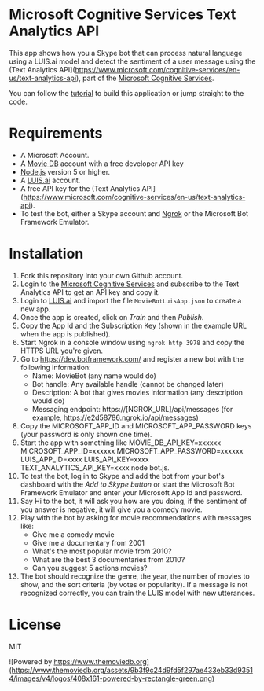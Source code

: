 # Microsoft Cognitive Services Text Analytics API

This app shows how you a Skype bot that can process natural language using a LUIS.ai model and detect the sentiment of a user message using the (Text Analytics API](https://www.microsoft.com/cognitive-services/en-us/text-analytics-api), part of the [Microsoft Cognitive Services](https://www.microsoft.com/cognitive-services).

You can follow the [tutorial](http://sitepoint.com) to build this application or jump straight to the code.

# Requirements
- A Microsoft Account.
- A [Movie DB](https://www.themoviedb.org) account with a free developer API key
- [Node.js](https://nodejs.org/en/download/) version 5 or higher.
- A [LUIS.ai](https://www.luis.ai) account.
- A free API key for the (Text Analytics API](https://www.microsoft.com/cognitive-services/en-us/text-analytics-api).
- To test the bot, either a Skype account and [Ngrok](https://ngrok.com/) or the Microsoft Bot Framework Emulator.

# Installation
1. Fork this repository into your own Github account.
2. Login to the [Microsoft Cognitive Services](https://www.microsoft.com/cognitive-services) and subscribe to the Text Analytics API to get an API key and copy it.
3. Login to [LUIS.ai](https://www.luis.ai) and import the file `MovieBotLuisApp.json` to create a new app.
4. Once the app is created, click on *Train* and then *Publish*.
5. Copy the App Id and the Subscription Key (shown in the example URL when the app is published).
6. Start Ngrok in a console window using `ngrok http 3978` and copy the HTTPS URL you're given.
7. Go to https://dev.botframework.com/ and register a new bot with the following information:
   - Name: MovieBot (any name would do)
   - Bot handle: Any available handle (cannot be changed later)
   - Description: A bot that gives movies information (any description would do)
   - Messaging endpoint: https://[NGROK_URL]/api/messages (for example, https://e2d58786.ngrok.io/api/messages)
8. Copy the MICROSOFT_APP_ID and MICROSOFT_APP_PASSWORD keys (your password is only shown one time).
9. Start the app with something like MOVIE_DB_API_KEY=xxxxxx MICROSOFT_APP_ID=xxxxxx MICROSOFT_APP_PASSWORD=xxxxxx LUIS_APP_ID=xxxx LUIS_API_KEY=xxxx TEXT_ANALYTICS_API_KEY=xxxx node bot.js.
10. To test the  bot, log in to Skype and add the bot from your bot's dashboard with the *Add to Skype button* or start the Microsoft Bot Framework Emulator and enter your Microsoft App Id and password.
11. Say Hi to the bot, it will ask you how are you doing, if the sentiment of you answer is negative, it will give you a comedy movie. 
12. Play with the bot by asking for movie recommendations with messages like:
    - Give me a comedy movie
    - Give me a documentary from 2001
    - What's the most popular movie from 2010?
    - What are the best 3 documentaries from 2010?
    - Can you suggest 5 actions movies?
13. The bot should recognize the genre, the year, the number of movies to show, and the sort criteria (by votes or popularity). If a message is not recognized correctly, you can train the LUIS model with new utterances. 

# License
MIT

![Powered by https://www.themoviedb.org](https://www.themoviedb.org/assets/9b3f9c24d9fd5f297ae433eb33d93514/images/v4/logos/408x161-powered-by-rectangle-green.png)

